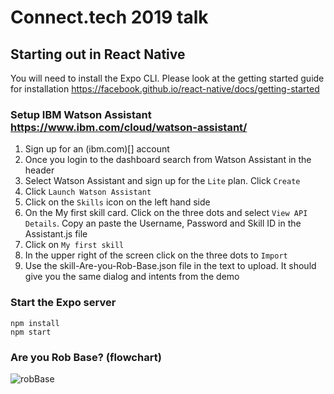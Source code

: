 # Connect.tech 2019 talk
## Starting out in React Native

You will need to install the Expo CLI. Please look at the getting started guide for installation https://facebook.github.io/react-native/docs/getting-started

### Setup IBM Watson Assistant https://www.ibm.com/cloud/watson-assistant/
1. Sign up for an (ibm.com)[] account
2. Once you login to the dashboard  search from Watson Assistant in the header
3. Select Watson Assistant and sign up for the `Lite` plan. Click `Create`
4. Click `Launch Watson Assistant`
5. Click on the `Skills` icon on the left hand side
6. On the My first skill card. Click on the three dots and select `View API Details`. Copy an paste the Username, Password and Skill ID in the Assistant.js file
6. Click on `My first skill`
7. In the upper right of the screen click on the three dots to `Import`
8. Use the skill-Are-you-Rob-Base.json file in the text to upload. It should give you the same dialog and intents from the demo

### Start the Expo server
```
npm install
npm start
```

### Are you Rob Base? (flowchart)
![robBase](https://user-images.githubusercontent.com/7145340/67034394-976a1680-f0e5-11e9-82d0-0ff659954eec.jpg)
